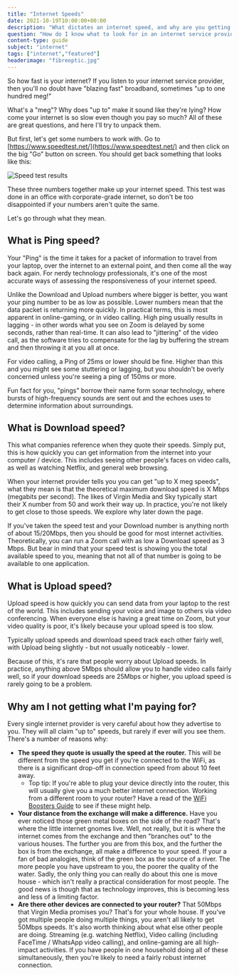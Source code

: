 ```yaml
---
title: "Internet Speeds"
date: 2021-10-19T10:00:00+00:00
description: "What dictates an internet speed, and why are you getting what you paid for?"
question: "How do I know what to look for in an internet service provider?"
content-type: guide
subject: "internet"
tags: ["internet","featured"]
headerimage: "fibreoptic.jpg"
---
```


So how fast is your internet? If you listen to your internet service provider, then you'll no doubt have "blazing fast" broadband, sometimes "up to one hundred meg!"
 
What's a "meg"? Why does "up to" make it sound like they're lying? How come your internet is so slow even though you pay so much? All of these are great questions, and here I'll try to unpack them.
 
But first, let's get some numbers to work with. Go to [https://www.speedtest.net/](https://www.speedtest.net/) and then click on the big "Go" button on screen. You should get back something that looks like this:

![Speed test results]({{site.url}}/assets/images/articles/internet-speed-test.jpg)

These three numbers together make up your internet speed. This test was done in an office with corporate-grade internet, so don't be too disappointed if your numbers aren't quite the same.
 
Let's go through what they mean.

## What is Ping speed?
Your "Ping" is the time it takes for a packet of information to travel from your laptop, over the internet to an external point, and then come all the way back again. For nerdy technology professionals, it's one of the most accurate ways of assessing the responsiveness of your internet speed. 
 
Unlike the Download and Upload numbers where bigger is better, you want your ping number to be as low as possible. Lower numbers mean that the data packet is returning more quickly. In practical terms, this is most apparent in online-gaming, or in video calling. High ping usually results in lagging - in other words what you see on Zoom is delayed by some seconds, rather than real-time. It can also lead to "jittering" of the video call, as the software tries to compensate for the lag by buffering the stream and then throwing it at you all at once.
 
For video calling, a Ping of 25ms or lower should be fine. Higher than this and you might see some stuttering or lagging, but you shouldn't be overly concerned unless you're seeing a ping of 150ms or more.
 
Fun fact for you, "pings" borrow their name form sonar technology, where bursts of high-frequency sounds are sent out and the echoes uses to determine information about surroundings.

## What is Download speed?
This what companies reference when they quote their speeds. Simply put, this is how quickly you can get information from the internet into your computer / device. This includes seeing other people's faces on video calls, as well as watching Netflix, and general web browsing.
 
When your internet provider tells you you can get "up to X meg speeds", what they mean is that the theoretical maximum download speed is X Mbps (megabits per second). The likes of Virgin Media and Sky typically start their X number from 50 and work their way up. In practice, you're not likely to get close to those speeds. We explore why later down the page.
 
If you've taken the speed test and your Download number is anything north of about 15/20Mbps, then you should be good for most internet activities. Theoretically, you can run a Zoom call with as low a Download speed as 3 Mbps. But bear in mind that your speed test is showing you the total available speed to you, meaning that not all of that number is going to be available to one application.

## What is Upload speed?
Upload speed is how quickly you can send data from your laptop to the rest of the world. This includes sending your voice and image to others via video conferencing. When everyone else is having a great time on Zoom, but your video quality is poor, it's likely because your upload speed is too slow.
 
Typically upload speeds and download speed track each other fairly well, with Upload being slightly - but not usually noticeably - lower.
 
Because of this, it's rare that people worry about Upload speeds. In practice, anything above 5Mbps should allow you to handle video calls fairly well, so if your download speeds are 25Mbps or higher, you upload speed is rarely going to be a problem.

## Why am I not getting what I'm paying for?
Every single internet provider is very careful about how they advertise to you. They will all claim "up to" speeds, but rarely if ever will you see them. There's a number of reasons why:
 
* **The speed they quote is usually the speed at the router.** This will be different from the speed you get if you're connected to the WiFi, as there is a significant drop-off in connection speed from about 10 feet away.
    * Top tip: If you're able to plug your device directly into the router, this will usually give you a much better internet connection. Working from a different room to your router? Have a read of the [WiFi Boosters Guide]({{site.url}}/guides/wifi-boosters/) to see if these might help.
* **Your distance from the exchange will make a difference.** Have you ever noticed those green metal boxes on the side of the road? That's where the little internet gnomes live. Well, not really, but it is where the internet comes from the exchange and then "branches out" to the various houses. The further you are from this box, and the further the box is from the exchange, all make a difference to your speed. If your a fan of bad analogies, think of the green box as the source of a river. The more people you have upstream to you, the poorer the quality of the water. Sadly, the only thing you can really do about this one is move house - which isn't really a practical consideration for most people. The good news is though that as technology improves, this is becoming less and less of a limiting factor.
* **Are there other devices are connected to your router?** That 50Mbps that Virgin Media promises you? That's for your whole house. If you've got multiple people doing multiple things, you aren't all likely to get 50Mbps speeds. It's also worth thinking about what else other people are doing. Streaming (e.g. watching Netflix), Video calling (including FaceTime / WhatsApp video calling), and online-gaming are all high-impact activities. If you have people in one household doing all of these simultaneously, then you're likely to need a fairly robust internet connection.